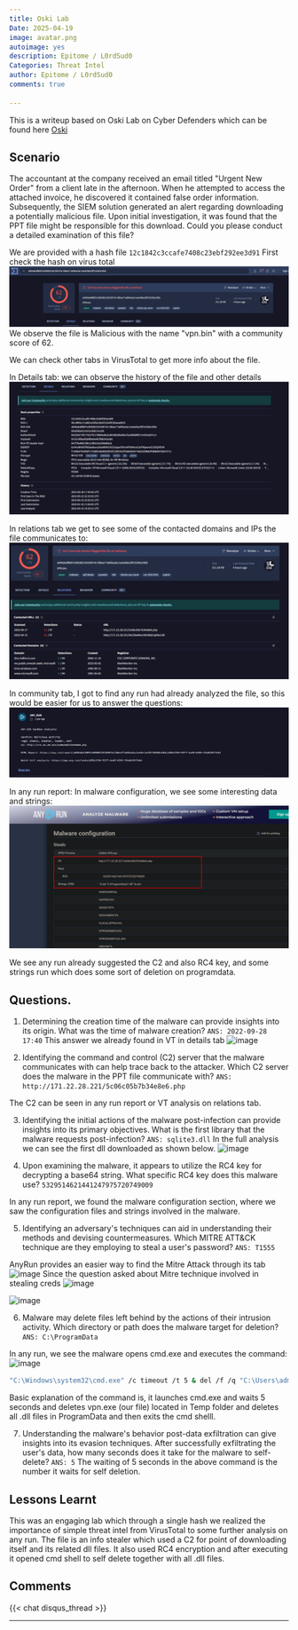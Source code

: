 ```yaml
---
title: Oski Lab
Date: 2025-04-19
image: avatar.png
autoimage: yes
description: Epitome / L0rdSud0 
Categories: Threat Intel
author: Epitome / L0rdSud0
comments: true

---
```

This is a writeup based on Oski Lab on Cyber Defenders which can be found here [Oski](https://cyberdefenders.org/blueteam-ctf-challenges/oski/)
## Scenario
The accountant at the company received an email titled "Urgent New Order" from a client late in the afternoon. 
When he attempted to access the attached invoice, he discovered it contained false order information. 
Subsequently, the SIEM solution generated an alert regarding downloading a potentially malicious file. 
Upon initial investigation, it was found that the PPT file might be responsible for this download. 
Could you please conduct a detailed examination of this file?

We are provided with a hash file ```12c1842c3ccafe7408c23ebf292ee3d91```
First check the hash on virus total
![image](vt.png)
We observe the file is Malicious with the name "vpn.bin" with a community score of 62.

We can check other tabs in VirusTotal to get more info about the file.

In Details tab: we can observe the history of the file and other details
![image](dt.png)

In relations tab we get to see some of the contacted domains and IPs the file communicates to:
![image](rt.png)

In community tab, I got to find any run had already analyzed the file, so this would be easier for us to answer the questions:
![image](any.png)

In any run report: In malware configuration, we see some interesting data and strings:
![image](any1.png)

We see any run already suggested the C2 and also RC4 key, and some strings run which does some sort of deletion on programdata.

## Questions.
1. Determining the creation time of the malware can provide insights into its origin. What was the time of malware creation?
```ANS: 2022-09-28 17:40```
This answer we already found in VT in details tab
![image](cr.png)

2. Identifying the command and control (C2) server that the malware communicates with can help trace back to the attacker. Which C2 server does the malware in the PPT file communicate with?
```ANS: http://171.22.28.221/5c06c05b7b34e8e6.php```

The C2 can be seen in any run report or VT analysis on relations tab.

3. Identifying the initial actions of the malware post-infection can provide insights into its primary objectives. What is the first library that the malware requests post-infection?
```ANS: sqlite3.dll```
In the full analysis we can see the first dll downloaded as shown below.
![image](a2.png)

4. Upon examining the malware, it appears to utilize the RC4 key for decrypting a base64 string. What specific RC4 key does this malware use?
```5329514621441247975720749009```

In any run report, we found the malware configuration section, where we saw the configuration files and strings involved in the malware.

5. Identifying an adversary's techniques can aid in understanding their methods and devising countermeasures. Which MITRE ATT&CK technique are they employing to steal a user's password?
```ANS: T1555```

AnyRun provides an easier way to find the Mitre Attack through its tab
![image](m1.png)
Since the question asked about Mitre technique involved in stealing creds
![image](m2.png)

![image](m3.png)


6. Malware may delete files left behind by the actions of their intrusion activity. Which directory or path does the malware target for deletion?
```ANS: C:\ProgramData```

In any run, we see the malware opens cmd.exe and executes the command:
![image](a3.png)

```bash
"C:\Windows\system32\cmd.exe" /c timeout /t 5 & del /f /q "C:\Users\admin\AppData\Local\Temp\VPN.exe" & del "C:\ProgramData\*.dll"" & exit
```
Basic explanation of the command is, it launches cmd.exe and waits 5 seconds and deletes vpn.exe (our file) located in Temp folder and deletes all .dll files in ProgramData and then exits the cmd shelll.

7. Understanding the malware's behavior post-data exfiltration can give insights into its evasion techniques. After successfully exfiltrating the user's data, how many seconds does it take for the malware to self-delete?
```ANS: 5```
The waiting of 5 seconds in the above command is the number it waits for self deletion.

## Lessons Learnt
This was an engaging lab which through a single hash we realized the importance of simple threat intel from VirusTotal to some further analysis on any run. The file is an info stealer which used a C2 for point of downloading itself and its related dll files. It also used RC4 encryption and after executing it opened cmd shell to self delete together with all .dll files.

## Comments

{{< chat disqus_thread >}}


---

